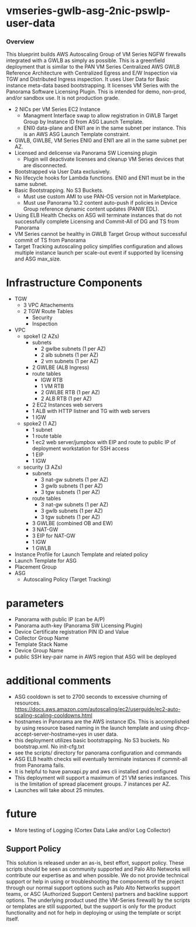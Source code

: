 # vmseries-gwlb-asg-2nic-pswlp-user-data

### Overview
This blueprint builds AWS Autoscaling Group of VM Series NGFW firewalls integrated with a GWLB as simply as possible.   This is a greenfield deployment that is similar to the PAN VM Series Centralized AWS GWLB Reference Architecture with Centralized Egress and E/W Inspection via TGW and Distributed Ingress inspection.  It uses User Data for Basic instance meta-data based bootstrapping.  It licenses VM Series with the Panorama Software Licensing Plugin.  This is intended for demo, non-prod, and/or sandbox use.  It is not production grade.

- 2 NICs per VM Series EC2 Instance
  - Managment Interface swap to allow registration in GWLB Target Group by Instance ID from ASG Launch Template.
  - ENI0 data-plane and ENI1 are in the same subnet per instance.  This is an AWS ASG Launch Template constraint.
- GWLB, GWLBE, VM Series ENI0 and ENI1 are all in the same subnet per AZ.
- Licensed and delicense via Panorama SW Licensing plugin
  - Plugin will deactivate licenses and cleanup VM Series devices that are disconnected.
- Bootstrapped via User Data exclusively.  
- No lifecycle hooks for Lambda functions.  ENI0 and ENI1 must be in the same subnet.
- Basic Bootstrapping.  No S3 Buckets.  
  - Must use custom AMI to use PAN-OS version not in Marketplace.
  - Must use Panorama 10.2 content auto-push if policies in Device Group reference dynamic content updates (PANW EDL).
- Using ELB Health Checks on ASG will terminate instances that do not successfully complete Licensing and Commit-All of DG and TS from Panorama
- VM Series cannot be healthy in GWLB Target Group without successful commit of TS from Panorama
- Target Tracking autoscaling policy simplifies configuration and allows multiple instance launch per scale-out event if supported by licensing and ASG max_size.

# Infrastructure Components
- TGW
  - 3 VPC Attachements
  - 2 TGW Route Tables
    - Security
    - Inspection
- VPC
  - spoke1 (2 AZs)
    - subnets
      - 2 gwlbe subnets (1 per AZ)
      - 2 alb subnets (1 per AZ)
      - 2 vm subnets (1 per AZ)
    - 2 GWLBE (ALB Ingress)
    - route tables
      - IGW RTB
      - 1 VM RTB
      - 2 GWLBE RTB (1 per AZ)
      - 2 ALB RTB (1 per AZ)
    - 2 EC2 Instances web servers
    - 1 ALB with HTTP listner and TG with web servers
    - 1 IGW
  - spoke2 (1 AZ)
    - 1 subnet
    - 1 route table
    - 1 ec2 web server/jumpbox with EIP and route to public IP of deployment workstation for SSH access
    - 1 EIP
    - 1 IGW
  - security (3 AZs)
    - subnets
      - 3 nat-gw subnets (1 per AZ)
      - 3 gwlb subnets (1 per AZ)
      - 3 tgw subnets (1 per AZ)
     - route tables
        - 3 nat-gw subnets (1 per AZ)
        - 3 gwlb subnets (1 per AZ)
        - 3 tgw subnets (1 per AZ)
     - 3 GWLBE (combined OB and EW)
     - 3 NAT-GW
     - 3 EIP for NAT-GW
     - 1 IGW
     - 1 GWLB
- Instance Profile for Launch Template and related policy
- Launch Template for ASG
- Placement Group
- ASG
  - Autoscaling Policy (Target Tracking)

# parameters
- Panorama with public IP (can be A/P)
- Panorama auth-key (Panorama SW Licensing Plugin)
- Device Certificate registration PIN ID and Value
- Collector Group Name
- Template Stack Name
- Device Group Name
- public SSH key-pair name in AWS region that ASG will be deployed

# additional comments
- ASG cooldown is set to 2700 seconds to excessive churning of resources.  https://docs.aws.amazon.com/autoscaling/ec2/userguide/ec2-auto-scaling-scaling-cooldowns.html
- hostnames in Panorama are the AWS instance IDs.  This is accomplished by using resource based naming in the launch template and using dhcp-accept-server-hostname=yes in user data.
- this deployment utilizes basic bootstrapping.  No S3 buckets.  No bootstrap.xml.  No init-cfg.txt
- see the scripts/ directory for panorama configuration and commands
- ASG ELB health checks will eventually terminate instances if commit-all from Panorama fails.
- It is helpful to have panxapi.py and aws cli installed and configured
- This deployment will support a maximum of 21 VM series instances.  This is the limitation of spread placement groups.  7 instances per AZ.
- Launches will take about 25 minutes.  

# future
- More testing of Logging (Cortex Data Lake and/or Log Collector)

## Support Policy
This solution is released under an as-is, best effort, support policy. These scripts should be seen as community supported and Palo Alto Networks will contribute our expertise as and when possible. We do not provide technical support or help in using or troubleshooting the components of the project through our normal support options such as Palo Alto Networks support teams, or ASC (Authorized Support Centers) partners and backline support options. The underlying product used (the VM-Series firewall) by the scripts or templates are still supported, but the support is only for the product functionality and not for help in deploying or using the template or script itself.


